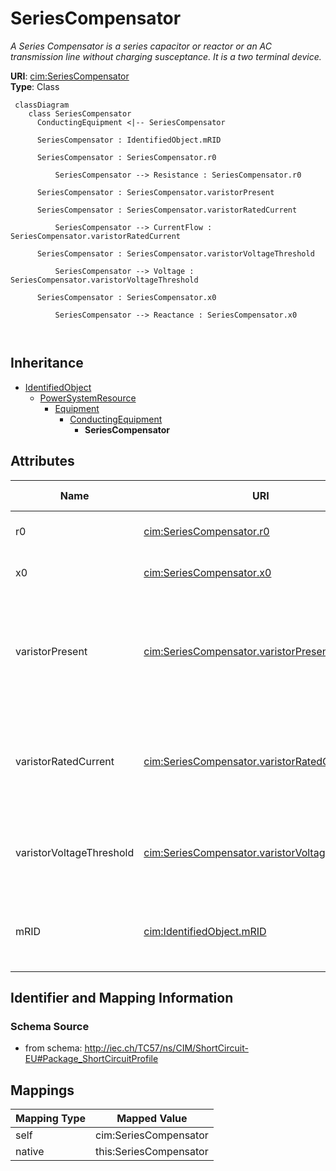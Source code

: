 # SeriesCompensator


_A Series Compensator is a series capacitor or reactor or an AC transmission line without charging susceptance.  It is a two terminal device._





**URI**: [cim:SeriesCompensator](http://iec.ch/TC57/CIM100#SeriesCompensator)<br />
**Type**: Class




```mermaid
 classDiagram
    class SeriesCompensator
      ConductingEquipment <|-- SeriesCompensator
      
      SeriesCompensator : IdentifiedObject.mRID
        
      SeriesCompensator : SeriesCompensator.r0
        
          SeriesCompensator --> Resistance : SeriesCompensator.r0
        
      SeriesCompensator : SeriesCompensator.varistorPresent
        
      SeriesCompensator : SeriesCompensator.varistorRatedCurrent
        
          SeriesCompensator --> CurrentFlow : SeriesCompensator.varistorRatedCurrent
        
      SeriesCompensator : SeriesCompensator.varistorVoltageThreshold
        
          SeriesCompensator --> Voltage : SeriesCompensator.varistorVoltageThreshold
        
      SeriesCompensator : SeriesCompensator.x0
        
          SeriesCompensator --> Reactance : SeriesCompensator.x0
        
      
```





## Inheritance
* [IdentifiedObject](IdentifiedObject.md)
    * [PowerSystemResource](PowerSystemResource.md)
        * [Equipment](Equipment.md)
            * [ConductingEquipment](ConductingEquipment.md)
                * **SeriesCompensator**



## Attributes


| Name | URI | Cardinality and Range | Description | Inheritance |
| ---  | --- | --- | --- | --- |
| r0 | [cim:SeriesCompensator.r0](http://iec.ch/TC57/CIM100#SeriesCompensator.r0) | 1..1 <br />  [Resistance](Resistance.md)  | Zero sequence resistance | direct |
| x0 | [cim:SeriesCompensator.x0](http://iec.ch/TC57/CIM100#SeriesCompensator.x0) | 1..1 <br />  [Reactance](Reactance.md)  | Zero sequence reactance | direct |
| varistorPresent | [cim:SeriesCompensator.varistorPresent](http://iec.ch/TC57/CIM100#SeriesCompensator.varistorPresent) | 1..1 <br />  boolean  | Describe if a metal oxide varistor (mov) for over voltage protection is confi... | direct |
| varistorRatedCurrent | [cim:SeriesCompensator.varistorRatedCurrent](http://iec.ch/TC57/CIM100#SeriesCompensator.varistorRatedCurrent) | 0..1 <br />  [CurrentFlow](CurrentFlow.md)  | The maximum current the varistor is designed to handle at specified duration | direct |
| varistorVoltageThreshold | [cim:SeriesCompensator.varistorVoltageThreshold](http://iec.ch/TC57/CIM100#SeriesCompensator.varistorVoltageThreshold) | 0..1 <br />  [Voltage](Voltage.md)  | The dc voltage at which the varistor starts conducting | direct |
| mRID | [cim:IdentifiedObject.mRID](http://iec.ch/TC57/CIM100#IdentifiedObject.mRID) | 1..1 <br />  string  | Master resource identifier issued by a model authority | [IdentifiedObject](IdentifiedObject.md) |









## Identifier and Mapping Information







### Schema Source


* from schema: http://iec.ch/TC57/ns/CIM/ShortCircuit-EU#Package_ShortCircuitProfile





## Mappings

| Mapping Type | Mapped Value |
| ---  | ---  |
| self | cim:SeriesCompensator |
| native | this:SeriesCompensator |




